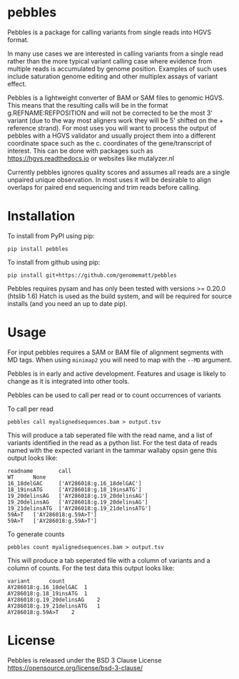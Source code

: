 # pebbles

Pebbles is a package for calling variants from single reads into HGVS format.

In many use cases we are interested in calling variants from a single read rather than the more
typical variant calling case where evidence from multiple reads is accumulated by genome position.
Examples of such uses include saturation genome editing and other multiplex assays of variant effect.

Pebbles is a lightweight converter of BAM or SAM files to genomic HGVS. This means that the resulting
calls will be in the format g.REFNAME:REFPOSITION and will not be corrected to be the most 3' variant 
(due to the way most aligners work they will be 5' shifted on the + reference strand).
For most uses you will want to process the output of pebbles with a HGVS validator and usually project
them into a different coordinate space such as the c. coordinates of the gene/transcript of interest.
This can be done with packages such as https://hgvs.readthedocs.io or websites like mutalyzer.nl

Currently pebbles ignores quality scores and assumes all reads are a single unpaired unique observation.
In most uses it will be desirable to align overlaps for paired end sequencing and trim reads before calling.


# Installation
To install from PyPI using pip:

```shell
pip install pebbles
```

To install from github using pip:

```shell
pip install git+https://github.com/genomematt/pebbles
```

Pebbles requires pysam and has only been tested with versions >= 0.20.0 (htslib 1.6)
Hatch is used as the build system, and will be required for source installs (and you need an up to date pip).

# Usage
For input pebbles requires a SAM or BAM file of alignment segments with MD tags. When using `minimap2` you
will need to map with the `--MD` argument.

Pebbles is in early and active development. Features and usage is likely to change as it is integrated into
other tools.

Pebbles can be used to call per read or to count occurrences of variants

To call per read
```shell
pebbles call myalignedsequences.bam > output.tsv
```

This will produce a tab seperated file with the read name, and a list of variants
identified in the read as a python list. For the test data of reads named with the expected variant in the tammar wallaby opsin
gene this output looks like:

```text
readname        call
WT      None
16_18delGAC     ['AY286018:g.16_18delGAC']
18_19insATG     ['AY286018:g.18_19insATG']
19_20delinsAG   ['AY286018:g.19_20delinsAG']
19_20delinsAG   ['AY286018:g.19_20delinsAG']
19_21delinsATG  ['AY286018:g.19_21delinsATG']
59A>T   ['AY286018:g.59A>T']
59A>T   ['AY286018:g.59A>T']
```

To generate counts
```shell
pebbles count myalignedsequences.bam > output.tsv
```

This will produce a tab seperated file with a column of variants and a column of counts.
For the test data this output looks like:

```text
variant      count
AY286018:g.16_18delGAC  1
AY286018:g.18_19insATG  1
AY286018:g.19_20delinsAG    2
AY286018:g.19_21delinsATG   1
AY286018:g.59A>T    2
```

# License
Pebbles is released under the BSD 3 Clause License https://opensource.org/license/bsd-3-clause/
